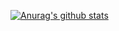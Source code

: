 [![Anurag's github stats](https://github-readme-stats.vercel.app/api?username=gyu-hwan&show_icons=true&theme=dracula)](https://github.com/gyu-hwan/github-readme-stats)

